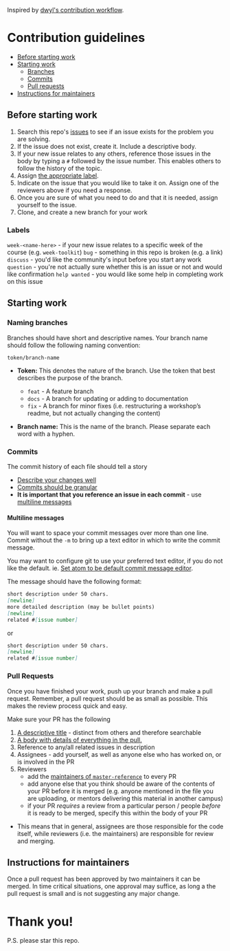 Inspired by [dwyl's contribution workflow](https://www.github.com/dwyl/contributing).

# Contribution guidelines

- [Before starting work](#before-starting-work)
- [Starting work](#starting-work)
  - [Branches](#branches)
  - [Commits](#commits)
  - [Pull requests](pull-requests)
- [Instructions for maintainers](#instructions-for-maintainers)

## Before starting work

1. Search this repo's [issues](https://www.github.com/foundersandcoders/master-reference/issues) to see if an issue exists for the problem you are solving.
2. If the issue does not exist, create it. Include a descriptive body.
3. If your new issue relates to any others, reference those issues in the body by typing a `#` followed by the issue number. This enables others to follow the history of the topic.
4. Assign [the appropriate label](#labels).
5. Indicate on the issue that you would like to take it on. Assign one of the reviewers above if you need a response.
6. Once you are sure of what you need to do and that it is needed, assign yourself to the issue.
7. Clone, and create a new branch for your work

### Labels

`week-<name-here>` - if your new issue relates to a specific week of the course (e.g. `week-toolkit`)
`bug` - something in this repo is broken (e.g. a link)
`discuss` - you'd like the community's input before you start any work
`question` - you're not actually sure whether this is an issue or not and would like confirmation
`help wanted` - you would like some help in completing work on this issue

## Starting work

### Naming branches

Branches should have short and descriptive names. Your branch name should follow the following naming convention:

`token/branch-name`

- **Token:** This denotes the nature of the branch. Use the token that best describes the purpose of the branch.

  - `feat` - A feature branch
  - `docs` - A branch for updating or adding to documentation
  - `fix` - A branch for minor fixes (i.e. restructuring a workshop’s readme, but not actually changing the content)

- **Branch name:** This is the name of the branch. Please separate each word with a hyphen.

### Commits

The commit history of each file should tell a story

- [Describe your changes well](https://gist.github.com/mikepea/863f63d6e37281e329f8#describe-your-changes-well-in-each-commit)
- [Commits should be granular](https://gist.github.com/mikepea/863f63d6e37281e329f8#keep-it-small)
- **It is important that you reference an issue in each commit** - use [multiline messages](#multiline-messages)

#### Multiline messages

You will want to space your commit messages over more than one line. Commit without the `-m` to bring up a text editor in which to write the commit message.

You may want to configure git to use your preferred text editor, if you do not like the default. ie. [Set atom to be default commit message editor](https://help.github.com/articles/associating-text-editors-with-git/#using-atom-as-your-editor).

The message should have the following format:

```md
short description under 50 chars.
[newline]
more detailed description (may be bullet points)
[newline]
related #[issue number]
```

or

```md
short description under 50 chars.
[newline]
related #[issue number]
```

### Pull Requests

Once you have finished your work, push up your branch and make a pull request. Remember, a pull request should be as small as possible. This makes the review process quick and easy.

Make sure your PR has the following

1. [A descriptive title](https://gist.github.com/mikepea/863f63d6e37281e329f8#ensure-there-is-a-solid-title-and-summary) - distinct from others and therefore searchable
2. [A body with details of everything in the pull.](https://gist.github.com/mikepea/863f63d6e37281e329f8#ensure-there-is-a-solid-title-and-summary)
3. Reference to any/all related issues in description
4. Assignees - add yourself, as well as anyone else who has worked on, or is involved in the PR
5. Reviewers
   - add the [maintainers of `master-reference`](https://github.com/foundersandcoders/master-reference/blob/master/MAINTAINERS.md) to every PR
   - add anyone else that you think should be aware of the contents of your PR before it is merged (e.g. anyone mentioned in the file you are uploading, or mentors delivering this material in another campus)
   - if your PR _requires_ a review from a particular person / people _before_ it is ready to be merged, specify this within the body of your PR

- This means that in general, assignees are those responsible for the code itself, while reviewers (i.e. the maintainers) are responsible for review and merging.

## Instructions for maintainers

Once a pull request has been approved by two maintainers it can be merged. In time critical situations, one approval may suffice, as long a the pull request is small and is not suggesting any major change.

# Thank you!

P.S. please star this repo.

